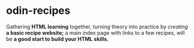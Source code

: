 # odin-recipes
Gathering **HTML learning** together, turning theory into practice by <em>creating</em> **a basic recipe website;** a main index page with links to a few recipes, will be **a good start to build your HTML skills.**
